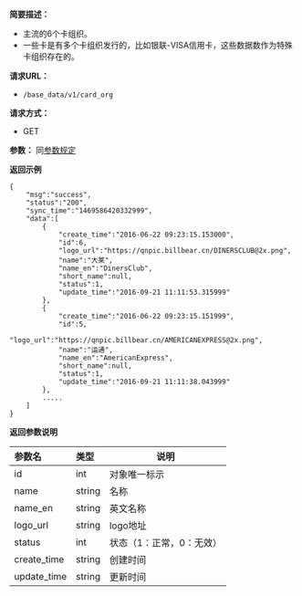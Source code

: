 **简要描述：**

- 主流的6个卡组织。
- 一些卡是有多个卡组织发行的，比如银联-VISA信用卡，这些数据数作为特殊卡组织存在的。

**请求URL：**
- `/base_data/v1/card_org`

**请求方式：**
- GET

**参数：**
同[参数规定](http://doc.shuabeiapp.com/index.php?s=/1&page_id=3)

 **返回示例**

```
{
    "msg":"success",
    "status":"200",
    "sync_time":"1469586420332999",
    "data":[
        {
            "create_time":"2016-06-22 09:23:15.153000",
            "id":6,
            "logo_url":"https://qnpic.billbear.cn/DINERSCLUB@2x.png",
            "name":"大莱",
            "name_en":"DinersClub",
            "short_name":null,
            "status":1,
            "update_time":"2016-09-21 11:11:53.315999"
        },
        {
            "create_time":"2016-06-22 09:23:15.151999",
            "id":5,
            "logo_url":"https://qnpic.billbear.cn/AMERICANEXPRESS@2x.png",
            "name":"运通",
            "name_en":"AmericanExpress",
            "short_name":null,
            "status":1,
            "update_time":"2016-09-21 11:11:38.043999"
        },
        .....
    ]
}
```

 **返回参数说明** 

|参数名|类型|说明|
|:-----  |:-----|-----                           |
|id |int   |对象唯一标示  |
|name |string   |名称  |
|name_en |string   |英文名称|
|logo_url|string|logo地址|
|status|int|状态（1：正常，0：无效）|
|create_time|string|创建时间|
|update_time|string|更新时间|
